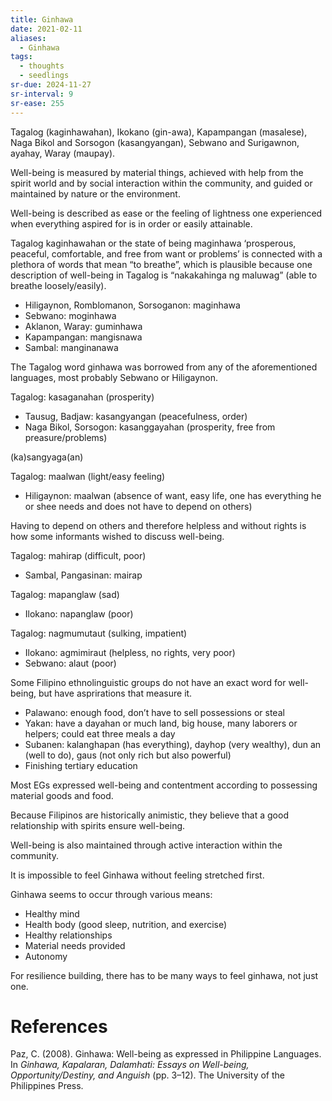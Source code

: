 ```yaml
---
title: Ginhawa
date: 2021-02-11
aliases:
  - Ginhawa
tags:
  - thoughts
  - seedlings
sr-due: 2024-11-27
sr-interval: 9
sr-ease: 255
---
```

Tagalog (kaginhawahan), Ikokano (gin-awa), Kapampangan (masalese), Naga Bikol and Sorsogon (kasangyangan), Sebwano and Surigawnon, ayahay, Waray (maupay).

Well-being is measured by material things, achieved with help from the spirit world and by social interaction within the community, and guided or maintained by nature or the environment.

Well-being is described as ease or the feeling of lightness one experienced when everything aspired for is in order or easily attainable.

Tagalog kaginhawahan or the state of being maginhawa ‘prosperous, peaceful, comfortable, and free from want or problems’ is connected with a plethora of words that mean “to breathe”, which is plausible because one description of well-being in Tagalog is “nakakahinga ng maluwag” (able to breathe loosely/easily).

- Hiligaynon, Romblomanon, Sorsoganon: maginhawa
- Sebwano: moginhawa
- Aklanon, Waray: guminhawa
- Kapampangan: mangisnawa
- Sambal: manginanawa

The Tagalog word ginhawa was borrowed from any of the aforementioned languages, most probably Sebwano or Hiligaynon.

Tagalog: kasaganahan (prosperity)

- Tausug, Badjaw: kasangyangan (peacefulness, order)
- Naga Bikol, Sorsogon: kasanggayahan (prosperity, free from preasure/problems)

(ka)sangyaga(an)

Tagalog: maalwan (light/easy feeling)

- Hiligaynon: maalwan (absence of want, easy life, one has everything he or shee needs and does not have to depend on others)

Having to depend on others and therefore helpless and without rights is how some informants wished to discuss well-being.

Tagalog: mahirap (difficult, poor)

- Sambal, Pangasinan: mairap

Tagalog: mapanglaw (sad)

- Ilokano: napanglaw (poor)

Tagalog: nagmumutaut (sulking, impatient)

- Ilokano: agmimiraut (helpless, no rights, very poor)
- Sebwano: alaut (poor)

Some Filipino ethnolinguistic groups do not have an exact word for well-being, but have asprirations that measure it.

- Palawano: enough food, don’t have to sell possessions or steal
- Yakan: have a dayahan or much land, big house, many laborers or helpers; could eat three meals a day
- Subanen: kalanghapan (has everything), dayhop (very wealthy), dun an (well to do), gaus (not only rich but also powerful)
- Finishing tertiary education

Most EGs expressed well-being and contentment according to possessing material goods and food.

Because Filipinos are historically animistic, they believe that a good relationship with spirits ensure well-being.

Well-being is also maintained through active interaction within the community.

It is impossible to feel Ginhawa without feeling stretched first.

Ginhawa seems to occur through various means:
- Healthy mind
- Health body (good sleep, nutrition, and exercise)
- Healthy relationships
- Material needs provided
- Autonomy

For resilience building, there has to be many ways to feel ginhawa, not just one.

# References

Paz, C. (2008). Ginhawa: Well-being as expressed in Philippine Languages. In *Ginhawa, Kapalaran, Dalamhati: Essays on Well-being, Opportunity/Destiny, and Anguish* (pp. 3–12). The University of the Philippines Press.

